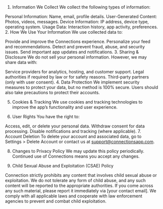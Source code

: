 1. Information We Collect
We collect the following types of information:
            
Personal Information: Name, email, profile details.
User-Generated Content: Photos, videos, messages.
Device Information: IP address, device type, operating system.
Usage Data: Interaction history, app activity, preferences.
2. How We Use Your Information
We use collected data to:
            
Provide and improve the Connections experience.
Personalize your feed and recommendations.
Detect and prevent fraud, abuse, and security issues.
Send important app updates and notifications.
3. Sharing & Disclosure
We do not sell your personal information. However, we may share data with:
            
Service providers for analytics, hosting, and customer support.
Legal authorities if required by law or for safety reasons.
Third-party partners (only with user consent).
4. Data Protection
We implement security measures to protect your data, but no method is 100% secure. Users should also take precautions to protect their accounts.
            
5. Cookies & Tracking
We use cookies and tracking technologies to improve the app’s functionality and user experience.
            
6. User Rights
You have the right to:
            
Access, edit, or delete your personal data.
Withdraw consent for data processing.
Disable notifications and tracking (where applicable).
7. Account Deletion
To delete your account and associated data, go to Settings > Delete Account or contact us at support@connectionsapp.com.
            
8. Changes to Privacy Policy
We may update this policy periodically. Continued use of Connections means you accept any changes.


9. Child Sexual Abuse and Exploitation (CSAE) Policy

Connection strictly prohibits any content that involves child sexual abuse or exploitation. We do not tolerate any form of child abuse, and any such content will be reported to the appropriate authorities. If you come across any such material, please report it immediately via [your contact email]. We comply with all applicable laws and cooperate with law enforcement agencies to prevent and combat child exploitation.
